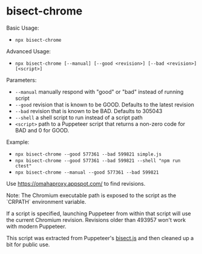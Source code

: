 # bisect-chrome

Basic Usage:
- `npx bisect-chrome`

Advanced Usage:
- `npx bisect-chrome [--manual] [--good <revision>] [--bad <revision>] [<script>]`

Parameters:
- `--manual`  manually respond with "good" or "bad" instead of running script
- `--good`    revision that is known to be GOOD. Defaults to the latest revision
- `--bad`     revision that is known to be BAD. Defaults to 305043
- `--shell`   a shell script to run instead of a script path
- `<script>`  path to a Puppeteer script that returns a non-zero code for BAD and 0 for GOOD.

Example:
- `npx bisect-chrome --good 577361 --bad 599821 simple.js`
- `npx bisect-chrome --good 577361 --bad 599821 --shell "npm run ctest"`
- `npx bisect-chrome --manual --good 577361 --bad 599821`

Use https://omahaproxy.appspot.com/ to find revisions.

Note: The Chromium executable path is exposed to the script as the \`CRPATH\` environment variable.

If a script is specified, launching Puppeteer from within that script will use the current Chromium revision. Revisions older than 493957 won't work with modern Puppeteer.

This script was extracted from Puppeteer's [bisect.js](https://github.com/GoogleChrome/puppeteer/blob/master/utils/bisect.js) and then cleaned up a bit for public use.
